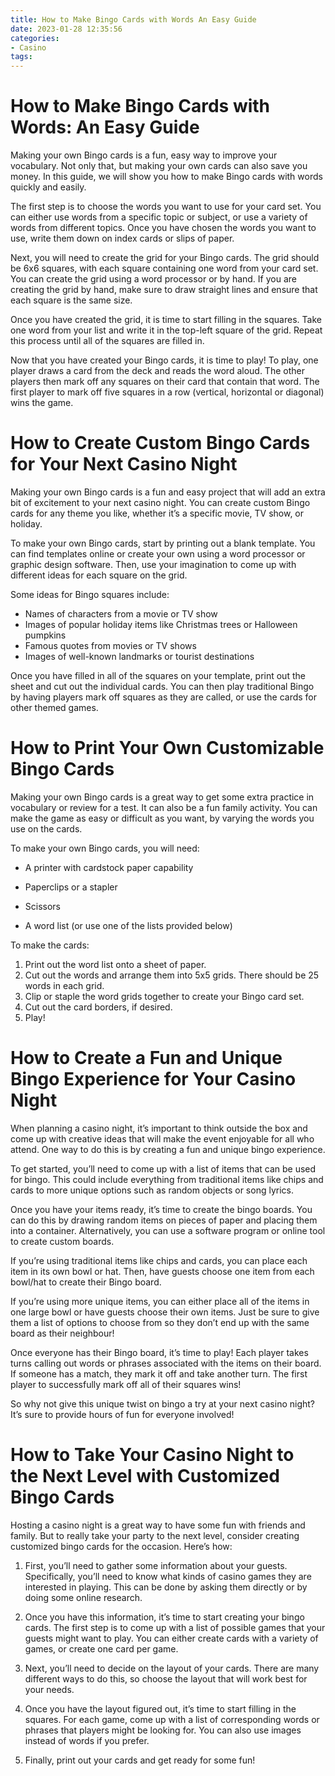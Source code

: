 ```yaml
---
title: How to Make Bingo Cards with Words An Easy Guide
date: 2023-01-28 12:35:56
categories:
- Casino
tags:
---
```



#  How to Make Bingo Cards with Words: An Easy Guide

Making your own Bingo cards is a fun, easy way to improve your vocabulary. Not only that, but making your own cards can also save you money. In this guide, we will show you how to make Bingo cards with words quickly and easily.

The first step is to choose the words you want to use for your card set. You can either use words from a specific topic or subject, or use a variety of words from different topics. Once you have chosen the words you want to use, write them down on index cards or slips of paper.

Next, you will need to create the grid for your Bingo cards. The grid should be 6x6 squares, with each square containing one word from your card set. You can create the grid using a word processor or by hand. If you are creating the grid by hand, make sure to draw straight lines and ensure that each square is the same size.

Once you have created the grid, it is time to start filling in the squares. Take one word from your list and write it in the top-left square of the grid. Repeat this process until all of the squares are filled in.

Now that you have created your Bingo cards, it is time to play! To play, one player draws a card from the deck and reads the word aloud. The other players then mark off any squares on their card that contain that word. The first player to mark off five squares in a row (vertical, horizontal or diagonal) wins the game.

#  How to Create Custom Bingo Cards for Your Next Casino Night

Making your own Bingo cards is a fun and easy project that will add an extra bit of excitement to your next casino night. You can create custom Bingo cards for any theme you like, whether it’s a specific movie, TV show, or holiday.

To make your own Bingo cards, start by printing out a blank template. You can find templates online or create your own using a word processor or graphic design software. Then, use your imagination to come up with different ideas for each square on the grid.

Some ideas for Bingo squares include:

- Names of characters from a movie or TV show
- Images of popular holiday items like Christmas trees or Halloween pumpkins
- Famous quotes from movies or TV shows
- Images of well-known landmarks or tourist destinations

Once you have filled in all of the squares on your template, print out the sheet and cut out the individual cards. You can then play traditional Bingo by having players mark off squares as they are called, or use the cards for other themed games.

#  How to Print Your Own Customizable Bingo Cards

Making your own Bingo cards is a great way to get some extra practice in vocabulary or review for a test. It can also be a fun family activity. You can make the game as easy or difficult as you want, by varying the words you use on the cards.

To make your own Bingo cards, you will need:

- A printer with cardstock paper capability

- Paperclips or a stapler

- Scissors

- A word list (or use one of the lists provided below)

To make the cards:
1. Print out the word list onto a sheet of paper. 
2. Cut out the words and arrange them into 5x5 grids. There should be 25 words in each grid. 
3. Clip or staple the word grids together to create your Bingo card set. 
4. Cut out the card borders, if desired. 
5. Play!

#  How to Create a Fun and Unique Bingo Experience for Your Casino Night

When planning a casino night, it’s important to think outside the box and come up with creative ideas that will make the event enjoyable for all who attend. One way to do this is by creating a fun and unique bingo experience.

To get started, you’ll need to come up with a list of items that can be used for bingo. This could include everything from traditional items like chips and cards to more unique options such as random objects or song lyrics.

Once you have your items ready, it’s time to create the bingo boards. You can do this by drawing random items on pieces of paper and placing them into a container. Alternatively, you can use a software program or online tool to create custom boards.

If you’re using traditional items like chips and cards, you can place each item in its own bowl or hat. Then, have guests choose one item from each bowl/hat to create their Bingo board.

If you’re using more unique items, you can either place all of the items in one large bowl or have guests choose their own items. Just be sure to give them a list of options to choose from so they don’t end up with the same board as their neighbour!

Once everyone has their Bingo board, it’s time to play! Each player takes turns calling out words or phrases associated with the items on their board. If someone has a match, they mark it off and take another turn. The first player to successfully mark off all of their squares wins!

So why not give this unique twist on bingo a try at your next casino night? It’s sure to provide hours of fun for everyone involved!

#  How to Take Your Casino Night to the Next Level with Customized Bingo Cards

Hosting a casino night is a great way to have some fun with friends and family. But to really take your party to the next level, consider creating customized bingo cards for the occasion. Here’s how:

1. First, you’ll need to gather some information about your guests. Specifically, you’ll need to know what kinds of casino games they are interested in playing. This can be done by asking them directly or by doing some online research.

2. Once you have this information, it’s time to start creating your bingo cards. The first step is to come up with a list of possible games that your guests might want to play. You can either create cards with a variety of games, or create one card per game.

3. Next, you’ll need to decide on the layout of your cards. There are many different ways to do this, so choose the layout that will work best for your needs.

4. Once you have the layout figured out, it’s time to start filling in the squares. For each game, come up with a list of corresponding words or phrases that players might be looking for. You can also use images instead of words if you prefer.

5. Finally, print out your cards and get ready for some fun!